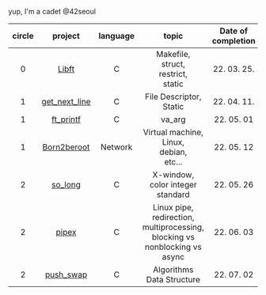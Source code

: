 yup, I'm a cadet @42seoul

| circle |                                          project                                           | language |               topic                | Date of completion |
| :----: | :----------------------------------------------------------------------------------------: | :------: | :--------------------------------: | :----------------: |
|   0    |         <a href="https://github.com/mtae616/42_cursus/tree/master/libft">Libft</a>         |    C     | Makefile, <br /> struct, <br /> restrict, <br /> static |    22. 03. 25.     |
|   1    | <a href="https://github.com/mtae616/42_cursus/tree/master/get_next_line">get_next_line</a> |    C     |      File Descriptor, <br /> Static       |    22. 04. 11.     |
|   1    |     <a href="https://github.com/mtae616/42_cursus/tree/master/ft_printf">ft_printf</a>     |    C     |               va_arg               |     22. 05. 01     |
|   1    |   <a href="https://github.com/mtae616/42_cursus/tree/master/Born2beroot">Born2beroot</a>   | Network |       Virtual machine, <br /> Linux, <br /> debian, <br /> etc...        |     22. 05. 12     |
|	2	 | <a href="https://github.com/mtae616/42_cursus/tree/master/so_long">so_long</a> | C | X-window, <br /> color integer standard | 22. 05. 26 |
| 2 |  <a href="https://github.com/mtae616/42_cursus/tree/master/pipex">pipex</a> | C | Linux pipe, redirection, <br /> multiprocessing, <br /> blocking vs nonblocking vs async | 22. 06. 03 |
| 2 | <a href="https://github.com/mtae616/42_cursus/tree/master/push_swap">push_swap</a> | C | Algorithms <br /> Data Structure | 22. 07. 02 |
